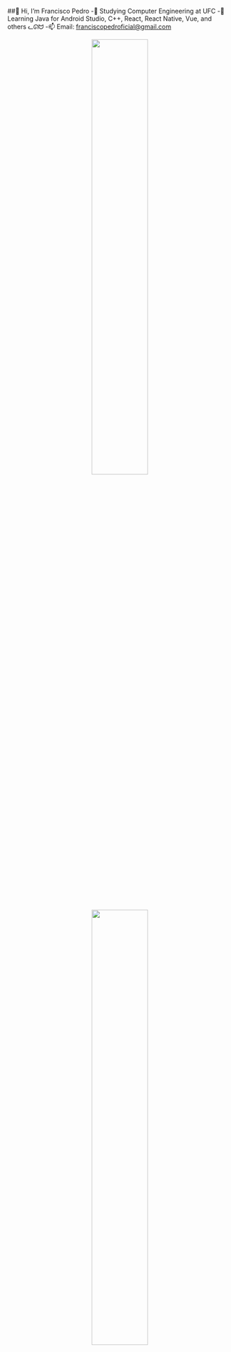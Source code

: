   ##👋 Hi, I’m Francisco Pedro
-👀 Studying Computer Engineering at UFC
-🌱 Learning Java for Android Studio, C++, React, React Native, Vue, and others ᓚᘏᗢ
-📫 Email: franciscopedroficial@gmail.com

<div align="center">
  <a href="https://github.com/franciscopeedro">
  <img  width="50%" src="https://github-readme-stats.vercel.app/api?username=franciscopeedro&show_icons=true&theme=dracula&include_all_commits=true&count_private=true"/>
  <img width="50%" src="https://github-readme-stats.vercel.app/api/top-langs/?username=franciscopeedro&layout=compact&langs_count=7&theme=dracula"/>
</div>

##

<div> 
  <a href="https://instagram.com/franciscopeedro_" target="_blank"><img src="https://img.shields.io/badge/-Instagram-%23E4405F?style=for-the-badge&logo=instagram&logoColor=white" target="_blank"></a>
  <a href = "mailto:franciscopedroficial@gmail.com"><img src="https://img.shields.io/badge/-Gmail-%23333?style=for-the-badge&logo=gmail&logoColor=white" target="_blank"></a>  
</div>
